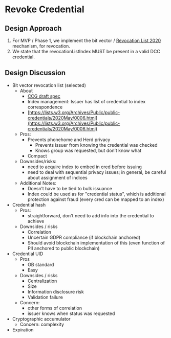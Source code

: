 # Revoke Credential

## Design Approach

1. For MVP / Phase 1, we implement the bit vector / [Revocation List 2020](https://w3c-ccg.github.io/vc-status-rl-2020/) mechanism, for revocation.
2. We state that the revocationListIndex MUST be present in a valid DCC credential.

## Design Discussion

- Bit vector revocation list (selected)
  - About
    - [CCG draft spec](https://w3c-ccg.github.io/vc-status-rl-2020/)
    - Index management: Issuer has list of credential to index correspondence
    - [https://lists.w3.org/Archives/Public/public-credentials/2020May/0006.html](https://lists.w3.org/Archives/Public/public-credentials/2020May/0006.html)
  - Pros:
    - Prevents phonehome and Herd privacy
      - Prevents issuer from knowing the credential was checked
      - Knows group was requested, but don’t know what
    - Compact
  - Downsides/risks:
    - need to acquire index to embed in cred before issuing
    - need to deal with sequential privacy issues; in general, be careful about assignment of indices      
  - Additional Notes:
    - Doesn’t have to be tied to bulk issuance
    - Index could be used as for "credential status", which is additional protection against fraud (every cred can be mapped to an index)
- Credential hash
  - Pros: 
    - straightforward, don't need to add info into the credential to achieve
  - Downsides / risks
    - Correlation
    - Uncertain GDPR compliance (if blockchain anchored)
    - Should avoid blockchain implementation of this (even function of PII anchored to public blockchain)
- Credential UID
  - Pros
    - OB standard
    - Easy
  - Downsides / risks
    - Centralization
    - Size
    - Information disclosure risk
    - Validation failure
  - Concern: 
    - other forms of correlation
    - issuer knows when status was requested
- Cryptographic accumulator
  - Concern: complexity 
- Expiration
